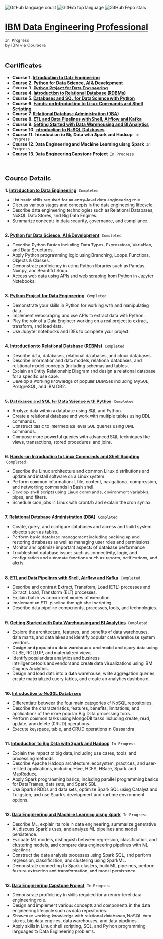 ![GitHub language count](https://img.shields.io/github/languages/count/jeonghonkim/IBM_Data_Engineering)
![GitHub top language](https://img.shields.io/github/languages/top/jeonghonkim/IBM_Data_Engineering?color=blue)
![GitHub Repo stars](https://img.shields.io/github/stars/jeonghonkim/IBM_Data_Engineering?style=social)
# [IBM Data Engineering Professional](https://www.coursera.org/professional-certificates/ibm-data-engineer)
`In Progress`
<br/>by IBM via Coursera<br/>
<br/>

## Certificates
* **Course 1. [Introduction to Data Engineering](https://coursera.org/share/1080e415a654b259db7e53fe43b22b26)**
* **Course 2. [Python for Data Science, AI & Development](https://coursera.org/share/a5093f01bf1d37ce36fd4f4cc78db37c)**
* **Course 3. [Python Project for Data Engineering](https://coursera.org/share/869e9bee104e207ae20d3a35b059c6d9)**
* **Course 4. [Introduction to Relational Database (RDBMs)](https://www.coursera.org/account/accomplishments/verify/Z2XQETCVZ3HD)**
* **Course 5. [Databases and SQL for Data Science with Python](https://coursera.org/share/cce08d3e0cef1da887c1e07033875680)**
* **Course 6. [Hands-on Introductino to Linux Commands and Shell Scripting](https://www.coursera.org/account/accomplishments/verify/XL5J6P3NWU4D)**
* **Course 7. [Relational Database Administration (DBA)](https://coursera.org/share/8ae4475be4ad7d41f75f65e867d595fd)**
* **Course 8. [ETL and Data Pipelines with Shell, Airflow and Kafka](https://coursera.org/share/935e6b0141521f6214cc452a956d0c89)**
* **Course 9. [Getting Started with Data Warehousing and BI Analytics](https://coursera.org/share/11141c1e7f2b58e2d4915adb4baca842)**
* **Course 10. [Introduction to NoSQL Databases](https://coursera.org/share/5ea1dfbb8741e141912022b8e8654b37)**
* **Course 11. Introduction to Big Data with Spark and Hadoop** &nbsp;`In Progress`
* **Course 12. Data Engineering and Machine Learning uisng Spark** &nbsp;`In Progress`
* **Course 13. Data Engineering Capstone Project** &nbsp;`In Progress`
<br/>

## Course Details
**1. [Introduction to Data Engineering](https://www.coursera.org/learn/introduction-to-data-engineering?specialization=ibm-data-engineer)** &nbsp;`Completed`<br/>
  * List basic skills required for an entry-level data engineering role.
  * Discuss various stages and concepts in the data engineering lifecycle.
  * Describe data engineering technologies such as Relational Databases, NoSQL Data Stores, and Big Data Engines.
  * Summarize concepts in data security, governance, and compliance.<br/><br/>

**2. [Python for Data Science, AI & Development](https://www.coursera.org/learn/python-for-applied-data-science-ai?specialization=ibm-data-engineer)** &nbsp;`Completed`<br/>
  * Describe Python Basics including Data Types, Expressions, Variables, and Data Structures.
  * Apply Python programming logic using Branching, Loops, Functions, Objects & Classes.
  * Demonstrate proficiency in using Python libraries such as Pandas, Numpy, and Beautiful Soup.
  * Access web data using APIs and web scraping from Python in Jupyter Notebooks.<br/><br/>

**3. [Python Project for Data Engineering](https://www.coursera.org/learn/python-project-for-data-engineering?specialization=ibm-data-engineer)** &nbsp;`Completed`<br/>
  * Demonstrate your skills in Python for working with and manipulating data.
  * Implement webscraping and use APIs to extract data with Python.
  * Play the role of a Data Engineer working on a real project to extract, transform, and load data.
  * Use Jupyter notebooks and IDEs to complete your project.<br/><br/>

**4. [Introduction to Relational Database (RDBMs)](https://www.coursera.org/learn/introduction-to-relational-databases?specialization=ibm-data-engineer)** &nbsp;`Completed`<br/>
  * Describe data, databases, relational databases, and cloud databases.
  * Describe information and data models, relational databases, and relational model concepts (including schemas and tables).
  * Explain an Entity Relationship Diagram and design a relational database for a specific use case.
  * Develop a working knowledge of popular DBMSes including MySQL, PostgreSQL, and IBM DB2.<br/><br/>

**5. [Databases and SQL for Data Science with Python](https://www.coursera.org/learn/sql-data-science?specialization=ibm-data-engineer)** &nbsp;`Completed`<br/>
  * Analyze data within a database using SQL and Python.
  * Create a relational database and work with multiple tables using DDL commands.
  * Construct basic to intermediate level SQL queries using DML commands.
  * Compose more powerful queries with advanced SQL techniques like views, transactions, stored procedures, and joins.<br/><br/>

**6. [Hands-on Introductino to Linux Commands and Shell Scripting](https://www.coursera.org/learn/hands-on-introduction-to-linux-commands-and-shell-scripting?specialization=ibm-data-engineer)** &nbsp;`Completed`<br/>
  * Describe the Linux architecture and common Linux distributions and update and install software on a Linux system.
  * Perform common informational, file, content, navigational, compression, and networking commands in Bash shell.
  * Develop shell scripts using Linux commands, environment variables, pipes, and filters.
  * Schedule cron jobs in Linux with crontab and explain the cron syntax.<br/><br/>

**7. [Relational Database Administration (DBA)](https://www.coursera.org/learn/relational-database-administration?specialization=ibm-data-engineer)** &nbsp;`Completed`<br/>
  * Create, query, and configure databases and access and build system objects such as tables.
  * Perform basic database management including backing up and restoring databases as well as managing user roles and permissions.
  * Monitor and optimize important aspects of database performance.
  * Troubleshoot database issues such as connectivity, login, and configuration and automate functions such as reports, notifications, and alerts.<br/><br/>

**8. [ETL and Data Pipelines with Shell, Airflow and Kafka](https://www.coursera.org/learn/etl-and-data-pipelines-shell-airflow-kafka?specialization=ibm-data-engineer)** &nbsp;`Completed`<br/>
  * Describe and contrast Extract, Transform, Load (ETL) processes and Extract, Load, Transform (ELT) processes.
  * Explain batch vs concurrent modes of execution.
  * Implement an ETL pipeline through shell scripting.
  * Describe data pipeline components, processes, tools, and technologies.<br/><br/>

**9. [Getting Started with Data Warehousing and BI Analytics](https://www.coursera.org/learn/getting-started-with-data-warehousing-and-bi-analytics?specialization=ibm-data-engineer)** &nbsp;`Completed`<br/>
  * Explore the architecture, features, and benefits of data warehouses, data marts, and data lakes and identify popular data warehouse system vendors.
  * Design and populate a data warehouse, and model and query data using CUBE, ROLLUP, and materialized views.
  * Identify popular data analytics and business intelligence tools and vendors and create data visualizations using IBM Cognos Analytics.
  * Design and load data into a data warehouse, write aggregation queries, create materialized query tables, and create an analytics dashboard.<br/><br/>

**10. [Introduction to NoSQL Databases](https://www.coursera.org/learn/introduction-to-nosql-databases?specialization=ibm-data-engineer)**
  * Differentiate between the four main categories of NoSQL repositories.
  * Describe the characteristics, features, benefits, limitations, and applications of the more popular Big Data processing tools.
  * Perform common tasks using MongoDB tasks including create, read, update, and delete (CRUD) operations.
  * Execute keyspace, table, and CRUD operations in Cassandra.<br/><br/>

**11. [Introduction to Big Data with Spark and Hadoop](https://www.coursera.org/learn/introduction-to-big-data-with-spark-hadoop?specialization=ibm-data-engineer)** &nbsp;`In Progress`<br/>
  * Explain the impact of big data, including use cases, tools, and processing methods.
  * Describe Apache Hadoop architecture, ecosystem, practices, and user-related applications, including Hive, HDFS, HBase, Spark, and MapReduce.
  * Apply Spark programming basics, including parallel programming basics for DataFrames, data sets, and Spark SQL.
  * Use Spark’s RDDs and data sets, optimize Spark SQL using Catalyst and Tungsten, and use Spark’s development and runtime environment options.<br/><br/>

**12. [Data Engineering and Machine Learning uisng Spark](https://www.coursera.org/learn/machine-learning-with-apache-spark?specialization=ibm-data-engineer)** &nbsp;`In Progress`<br/>
  * Describe ML, explain its role in data engineering, summarize generative AI, discuss Spark's uses, and analyze ML pipelines and model persistence.
  * Evaluate ML models, distinguish between regression, classification, and clustering models, and compare data engineering pipelines with ML pipelines.
  * Construct the data analysis processes using Spark SQL, and perform regression, classification, and clustering using SparkML.
  * Demonstrate connecting to Spark clusters, build ML pipelines, perform feature extraction and transformation, and model persistence.<br/><br/>

**13. [Data Engineering Capstone Project](https://www.coursera.org/learn/data-enginering-capstone-project?specialization=ibm-data-engineer)** &nbsp;`In Progress`<br/>
  * Demonstrate proficiency in skills required for an entry-level data engineering role.
  * Design and implement various concepts and components in the data engineering lifecycle such as data repositories.
  * Showcase working knowledge with relational databases, NoSQL data stores, big data engines, data warehouses, and data pipelines.
  * Apply skills in Linux shell scripting, SQL, and Python programming languages to Data Engineering problems.<br/>
